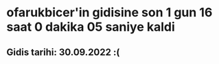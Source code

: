 # ofarukbicer'in gidisine son 1 gun 16 saat 0 dakika 05 saniye kaldi

## Gidis tarihi: 30.09.2022 :(